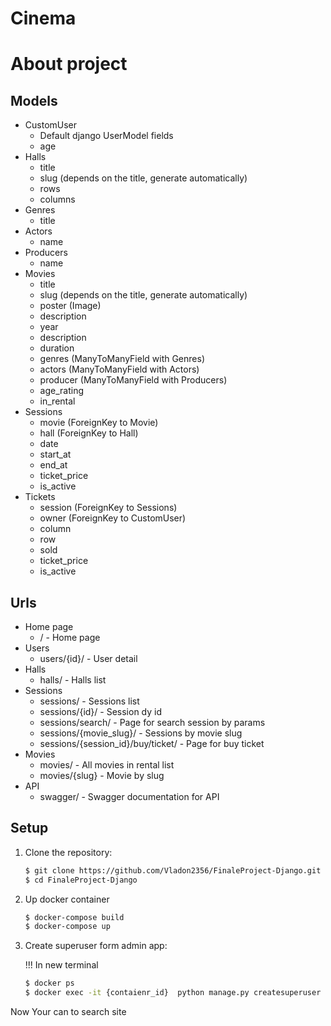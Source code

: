 # Cinema
# About project
## Models
   
   - CustomUser 
     - Default django UserModel fields 
     - age
   - Halls
     - title
     - slug (depends on the title, generate automatically) 
     - rows
     - columns
   - Genres
     - title
   - Actors
     - name
   - Producers
     - name 
   - Movies 
     - title 
     - slug (depends on the title, generate automatically)
     - poster (Image)
     - description
     - year
     - description
     - duration
     - genres (ManyToManyField with Genres)
     - actors (ManyToManyField with Actors)
     - producer (ManyToManyField with Producers)
     - age_rating 
     - in_rental
   - Sessions
     - movie (ForeignKey to Movie)
     - hall (ForeignKey to Hall)
     - date
     - start_at
     - end_at
     - ticket_price
     - is_active
   - Tickets
     - session (ForeignKey to Sessions)
     - owner (ForeignKey to CustomUser)
     - column 
     - row
     - sold
     - ticket_price
     - is_active
## Urls
   - Home page
     - / - Home page
   - Users
     - users/{id}/ - User detail 
   - Halls
     - halls/ - Halls list
   - Sessions
     - sessions/ - Sessions list
     - sessions/{id}/ - Session dy id
     - sessions/search/ - Page for search session by params
     - sessions/{movie_slug}/ - Sessions by movie slug
     - sessions/{session_id}/buy/ticket/ - Page for buy ticket
   - Movies
     - movies/ - All movies in rental list
     - movies/{slug} - Movie by slug
   - API 
     - swagger/ - Swagger documentation for API 
## Setup 

1. Clone the repository:
    ```sh
    $ git clone https://github.com/Vladon2356/FinaleProject-Django.git
    $ cd FinaleProject-Django
    ```
2. Up docker container
    ```sh
   $ docker-compose build
   $ docker-compose up
   ```
3. Create superuser form admin app:
    
    !!! In new terminal 
    ```sh
   $ docker ps
   $ docker exec -it {contaienr_id}  python manage.py createsuperuser
   ```
Now Your can to search site
